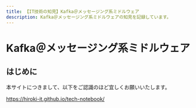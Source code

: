 ```yaml
---
title: 【IT技術の知見】Kafka＠メッセージング系ミドルウェア
description: Kafka＠メッセージング系ミドルウェアの知見を記録しています。
---
```


# Kafka＠メッセージング系ミドルウェア

## はじめに

本サイトにつきまして、以下をご認識のほど宜しくお願いいたします。

https://hiroki-it.github.io/tech-notebook/

<br>

